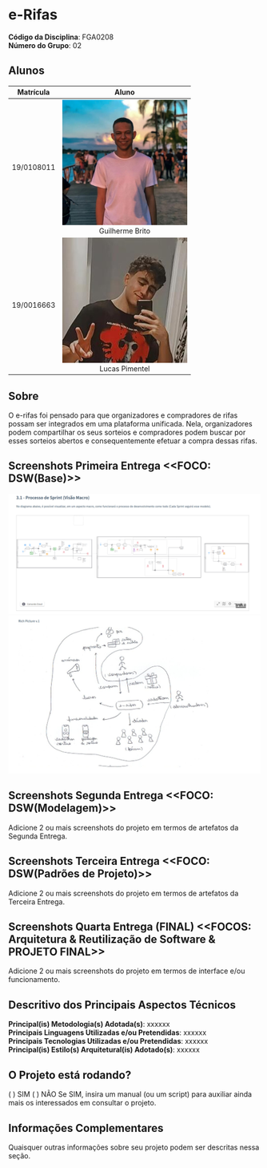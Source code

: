 # e-Rifas

**Código da Disciplina**: FGA0208<br>
**Número do Grupo**: 02<br>

## Alunos

| Matrícula  | Aluno                                                                                                                                                                                                       |
|------------|-------------------------------------------------------------------------------------------------------------------------------------------------------------------------------------------------------------|
| 19/0108011 | <img height="250px" src="assets/guilhermeFoto.jpg" width="250px"/><br/> <div style="text-align: center"><a href="https://github.com/dev-brito" style="text-decoration: none">Guilherme Brito</a></div> |
| 19/0016663  | <img height="250px" src="assets/LucasFoto.jpeg" width="250px"/><br/> <div style="text-align: center"><a href="https://github.com/Lucaspimentel123" style="text-decoration: none">Lucas Pimentel</a></div> |

## Sobre

O e-rifas foi pensado para que organizadores e compradores de rifas possam ser integrados em uma plataforma unificada.
Nela, organizadores podem compartilhar os seus sorteios e compradores podem buscar por esses sorteios abertos e
consequentemente efetuar a compra dessas rifas.

## Screenshots Primeira Entrega <<FOCO: DSW(Base)>>

![screenshot1.png](assets/screenshot1_1.png)
![screenshot2.png](assets/screenshot1_2.png)

## Screenshots Segunda Entrega <<FOCO: DSW(Modelagem)>>

Adicione 2 ou mais screenshots do projeto em termos de artefatos da Segunda Entrega.

## Screenshots Terceira Entrega <<FOCO: DSW(Padrões de Projeto)>>

Adicione 2 ou mais screenshots do projeto em termos de artefatos da Terceira Entrega.

## Screenshots Quarta Entrega (FINAL) <<FOCOS: Arquitetura & Reutilização de Software & PROJETO FINAL>>

Adicione 2 ou mais screenshots do projeto em termos de interface e/ou funcionamento.

## Descritivo dos Principais Aspectos Técnicos

**Principal(is) Metodologia(s) Adotada(s)**: xxxxxx<br>
**Principais Linguagens Utilizadas e/ou Pretendidas**: xxxxxx<br>
**Principais Tecnologias Utilizadas e/ou Pretendidas**: xxxxxx<br>
**Principal(is) Estilo(s) Arquitetural(is) Adotado(s)**: xxxxxx<br>

## O Projeto está rodando?

( ) SIM
( ) NÃO
Se SIM, insira um manual (ou um script) para auxiliar ainda mais os interessados em consultar o projeto.

## Informações Complementares

Quaisquer outras informações sobre seu projeto podem ser descritas nessa seção.
